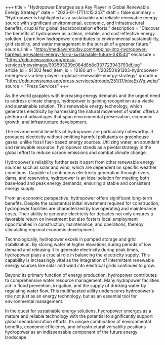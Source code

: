 +++
title = "Hydropower Emerges as a Key Player in Global Renewable Energy Strategy"
date = "2025-01-17T14:15:24Z"
draft = false
summary = "Hydropower is highlighted as a sustainable and reliable renewable energy source with significant environmental, economic, and infrastructural benefits, crucial for global decarbonization efforts."
description = "Discover the benefits of hydropower as a clean, reliable, and cost-effective energy solution. Learn how hydropower contributes to environmental sustainability, grid stability, and water management in the pursuit of a greener future."
source_link = "https://mediawiretoday.com/tapping-into-hydropower-harnessing-waters-energy-for-a-sustainable-future-341543"
enclosure = "https://cdn.newsramp.app/press-services/newsimage/993593239c084d8b8d337723943793df.jpg"
article_id = 91303
feed_item_id = 10180
url = "/202501/91303-hydropower-emerges-as-a-key-player-in-global-renewable-energy-strategy"
qrcode = "https://cdn.newsramp.app/press-services/qrcode/251/17/ideaExWg.webp"
source = "Press Services"
+++

<p>As the world grapples with increasing energy demands and the urgent need to address climate change, hydropower is gaining recognition as a viable and sustainable solution. This renewable energy technology, which generates electricity by harnessing the natural movement of water, offers a plethora of advantages that span environmental preservation, economic growth, and infrastructure development.</p><p>The environmental benefits of hydropower are particularly noteworthy. It produces electricity without emitting harmful pollutants or greenhouse gases, unlike fossil fuel-based energy sources. Utilizing water, an abundant and renewable resource, hydropower stands as a pivotal strategy in the global effort to reduce carbon emissions and combat climate change.</p><p>Hydropower's reliability further sets it apart from other renewable energy sources such as solar and wind, which are dependent on specific weather conditions. Capable of continuous electricity generation through rivers, dams, and reservoirs, hydropower is an ideal solution for meeting both base-load and peak energy demands, ensuring a stable and consistent energy supply.</p><p>From an economic perspective, hydropower offers significant long-term benefits. Despite the substantial initial investment required for construction, hydropower facilities are characterized by low operating and maintenance costs. Their ability to generate electricity for decades not only ensures a favorable return on investment but also fosters local employment opportunities in construction, maintenance, and operations, thereby stimulating regional economic development.</p><p>Technologically, hydropower excels in pumped storage and grid stabilization. By storing water at higher elevations during periods of low demand and releasing it to generate electricity during peak times, hydropower plays a crucial role in balancing the electricity supply. This capability is increasingly vital as the integration of intermittent renewable energy sources like solar and wind into electrical grids continues to grow.</p><p>Beyond its primary function of energy production, hydropower contributes to comprehensive water resource management. Many hydropower facilities aid in flood prevention, irrigation, and the supply of drinking water by regulating water flow. This multifaceted utility underscores hydropower's role not just as an energy technology, but as an essential tool for environmental management.</p><p>In the quest for sustainable energy solutions, hydropower emerges as a mature and reliable technology with the potential to significantly support global decarbonization efforts. Its unique combination of environmental benefits, economic efficiency, and infrastructural versatility positions hydropower as an indispensable component of the future energy landscape.</p>